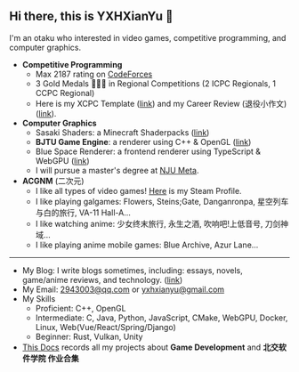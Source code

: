 ## Hi there, this is YXHXianYu 👋

I'm an otaku who interested in video games, competitive programming, and computer graphics.

* **Competitive Programming**
  * Max 2187 rating on [CodeForces](https://codeforces.com/profile/YXH_XianYu)
  * 3 Gold Medals 🥇🥇🥇 in Regional Competitions (2 ICPC Regionals, 1 CCPC Regional)
  * Here is my XCPC Template ([link](https://github.com/YXHXianYu/YXHXianYu-XCPC-Template)) and my Career Review (退役小作文) ([link](https://yxhxianyu.fun/2024/06/06/%E8%87%B4%E6%88%91%E7%9A%84%E5%85%AB%E5%B9%B4%E7%AE%97%E6%B3%95%E7%AB%9E%E8%B5%9B%E7%94%9F%E6%B6%AF/)).
* **Computer Graphics** 
  * Sasaki Shaders: a Minecraft Shaderpacks ([link](https://github.com/YXHXianYu/Sasaki-Shaders))
  * **BJTU Game Engine**: a renderer using C++ & OpenGL ([link](https://github.com/YXHXianYu/BJTU-Game-Engine))
  * Blue Space Renderer: a frontend renderer using TypeScript & WebGPU ([link](https://github.com/lovekdl/2023-BJTU-Summer-Project))
  * I will pursue a master's degree at [NJU Meta](http://www.njumeta.com/).
* **ACGNM** (二次元)
  * I like all types of video games! [Here](https://steamcommunity.com/id/yxh_xianyu/) is my Steam Profile.
  * I like playing galgames: Flowers, Steins;Gate, Danganronpa, 星空列车与白的旅行, VA-11 Hall-A...
  * I like watching anime: 少女终末旅行, 永生之酒, 吹响吧!上低音号, 刀剑神域...
  * I like playing anime mobile games: Blue Archive, Azur Lane...

***

* My Blog: I write blogs sometimes, including: essays, novels, game/anime reviews, and technology. ([link](https://yxhxianyu.fun/))
* My Email: 2943003@qq.com or yxhxianyu@gmail.com
* My Skills
  * Proficient: C++, OpenGL
  * Intermediate: C, Java, Python, JavaScript, CMake, WebGPU, Docker, Linux, Web(Vue/React/Spring/Django)
  * Beginner: Rust, Vulkan, Unity
* [This Docs](./Projects.md) records all my projects about **Game Development** and **北交软件学院 作业合集**

